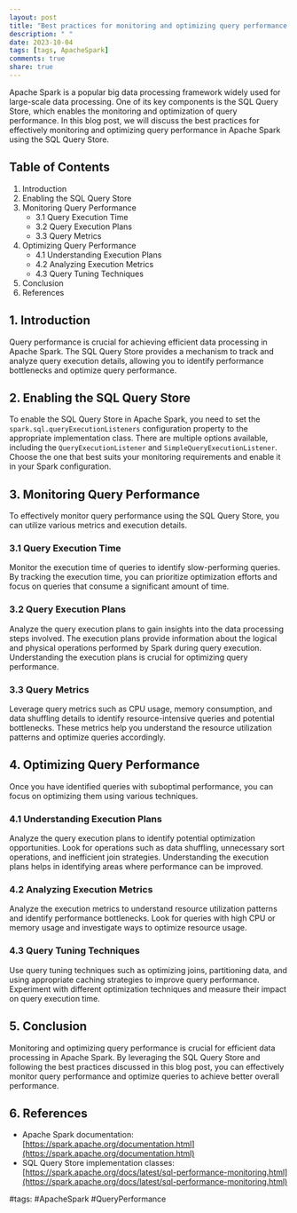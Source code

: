 ```yaml
---
layout: post
title: "Best practices for monitoring and optimizing query performance in Apache Spark with the SQL Query Store"
description: " "
date: 2023-10-04
tags: [tags, ApacheSpark]
comments: true
share: true
---
```


Apache Spark is a popular big data processing framework widely used for large-scale data processing. One of its key components is the SQL Query Store, which enables the monitoring and optimization of query performance. In this blog post, we will discuss the best practices for effectively monitoring and optimizing query performance in Apache Spark using the SQL Query Store.

## Table of Contents
1. Introduction
2. Enabling the SQL Query Store
3. Monitoring Query Performance
   - 3.1 Query Execution Time
   - 3.2 Query Execution Plans
   - 3.3 Query Metrics
4. Optimizing Query Performance
   - 4.1 Understanding Execution Plans
   - 4.2 Analyzing Execution Metrics
   - 4.3 Query Tuning Techniques
5. Conclusion
6. References

## 1. Introduction
Query performance is crucial for achieving efficient data processing in Apache Spark. The SQL Query Store provides a mechanism to track and analyze query execution details, allowing you to identify performance bottlenecks and optimize query performance.

## 2. Enabling the SQL Query Store
To enable the SQL Query Store in Apache Spark, you need to set the `spark.sql.queryExecutionListeners` configuration property to the appropriate implementation class. There are multiple options available, including the `QueryExecutionListener` and `SimpleQueryExecutionListener`. Choose the one that best suits your monitoring requirements and enable it in your Spark configuration.

## 3. Monitoring Query Performance
To effectively monitor query performance using the SQL Query Store, you can utilize various metrics and execution details.

### 3.1 Query Execution Time
Monitor the execution time of queries to identify slow-performing queries. By tracking the execution time, you can prioritize optimization efforts and focus on queries that consume a significant amount of time.

### 3.2 Query Execution Plans
Analyze the query execution plans to gain insights into the data processing steps involved. The execution plans provide information about the logical and physical operations performed by Spark during query execution. Understanding the execution plans is crucial for optimizing query performance.

### 3.3 Query Metrics
Leverage query metrics such as CPU usage, memory consumption, and data shuffling details to identify resource-intensive queries and potential bottlenecks. These metrics help you understand the resource utilization patterns and optimize queries accordingly.

## 4. Optimizing Query Performance
Once you have identified queries with suboptimal performance, you can focus on optimizing them using various techniques.

### 4.1 Understanding Execution Plans
Analyze the query execution plans to identify potential optimization opportunities. Look for operations such as data shuffling, unnecessary sort operations, and inefficient join strategies. Understanding the execution plans helps in identifying areas where performance can be improved.

### 4.2 Analyzing Execution Metrics
Analyze the execution metrics to understand resource utilization patterns and identify performance bottlenecks. Look for queries with high CPU or memory usage and investigate ways to optimize resource usage.

### 4.3 Query Tuning Techniques
Use query tuning techniques such as optimizing joins, partitioning data, and using appropriate caching strategies to improve query performance. Experiment with different optimization techniques and measure their impact on query execution time.

## 5. Conclusion
Monitoring and optimizing query performance is crucial for efficient data processing in Apache Spark. By leveraging the SQL Query Store and following the best practices discussed in this blog post, you can effectively monitor query performance and optimize queries to achieve better overall performance.

## 6. References
- Apache Spark documentation: [https://spark.apache.org/documentation.html](https://spark.apache.org/documentation.html)
- SQL Query Store implementation classes: [https://spark.apache.org/docs/latest/sql-performance-monitoring.html](https://spark.apache.org/docs/latest/sql-performance-monitoring.html)

#tags: #ApacheSpark #QueryPerformance